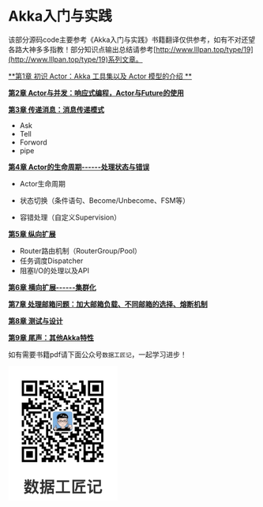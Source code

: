 # Akka入门与实践

该部分源码code主要参考《Akka入门与实践》书籍翻译仅供参考，如有不对还望各路大神多多指教！部分知识点输出总结请参考[http://www.lllpan.top/type/19](http://www.lllpan.top/type/19)系列文章。



[**第1章 初识 Actor：Akka 工具集以及 Actor 模型的介绍 **](./chapter01)

[**第2章 Actor与并发：响应式编程，Actor与Future的使用**](./chapter02)

[**第3章 传递消息：消息传递模式**](./chapter03)

- Ask
- Tell
- Forword
- pipe

[**第4章 Actor的生命周期------处理状态与错误**](./chapter04)

- Actor生命周期

- 状态切换（条件语句、Become/Unbecome、FSM等）
- 容错处理（自定义Supervision）

[**第5章 纵向扩展**](./chapter05)

- Router路由机制（RouterGroup/Pool）
- 任务调度Dispatcher
- 阻塞I/O的处理以及API

[**第6章 横向扩展------集群化**](./chapter06)

[**第7章 处理邮箱问题：加大邮箱负载、不同邮箱的选择、熔断机制**](./chapter07)

[**第8章 测试与设计**](./chapter08)

[**第9章 尾声：其他Akka特性**](./chapter09)



如有需要书籍pdf请下面公众号`数据工匠记`，一起学习进步！

![数据工匠记](./wechat.png)

